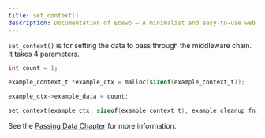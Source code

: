 ```yaml
---
title: set_context()
description: Documentation of Ecewo — A minimalist and easy-to-use web framework for C
---
```


`set_context()` is for setting the data to pass through the middleware chain. It takes 4 parameters.

```c
int count = 1;

example_context_t *example_ctx = malloc(sizeof(example_context_t));

example_ctx->example_data = count;

set_context(example_ctx, sizeof(example_context_t), example_cleanup_fn);
```

See the [Passing Data Chapter](/docs/middleware/#passing-data) for more information.
